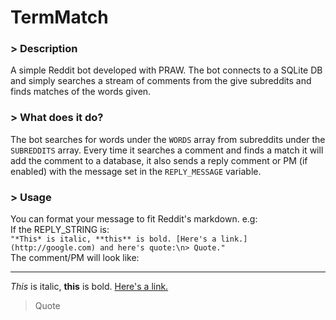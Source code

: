 TermMatch
================

### > Description
A simple Reddit bot developed with PRAW.
The bot connects to a SQLite DB and simply searches a stream of comments from the give subreddits and finds matches of the words given.

### > What does it do?
The bot searches for words under the `WORDS` array from subreddits under the `SUBREDDITS` array.
Every time it searches a comment and finds a match it will add the comment to a database, it also sends a reply comment or PM (if enabled) with the message set in the `REPLY_MESSAGE` variable.  

### > Usage
You can format your message to fit Reddit's markdown. e.g:  
If the REPLY_STRING is:  
`"*This* is italic, **this** is bold. [Here's a link.](http://google.com) and here's quote:\n> Quote."`  
The comment/PM will look like:  
***
*This* is italic, **this** is bold. [Here's a link.](http://google.com)
> Quote
